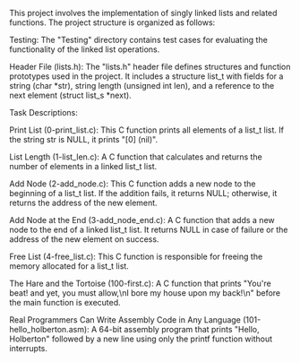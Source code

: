 This project involves the implementation of singly linked lists and related functions. The project structure is organized as follows:

Testing: The "Testing" directory contains test cases for evaluating the functionality of the linked list operations.

Header File (lists.h): The "lists.h" header file defines structures and function prototypes used in the project. It includes a structure list_t with fields for a string (char *str), string length (unsigned int len), and a reference to the next element (struct list_s *next).

Task Descriptions:

Print List (0-print_list.c): This C function prints all elements of a list_t list. If the string str is NULL, it prints "[0] (nil)".

List Length (1-list_len.c): A C function that calculates and returns the number of elements in a linked list_t list.

Add Node (2-add_node.c): This C function adds a new node to the beginning of a list_t list. If the addition fails, it returns NULL; otherwise, it returns the address of the new element.

Add Node at the End (3-add_node_end.c): A C function that adds a new node to the end of a linked list_t list. It returns NULL in case of failure or the address of the new element on success.

Free List (4-free_list.c): This C function is responsible for freeing the memory allocated for a list_t list.

The Hare and the Tortoise (100-first.c): A C function that prints "You're beat! and yet, you must allow,\nI bore my house upon my back!\n" before the main function is executed.

Real Programmers Can Write Assembly Code in Any Language (101-hello_holberton.asm): A 64-bit assembly program that prints "Hello, Holberton" followed by a new line using only the printf function without interrupts.
